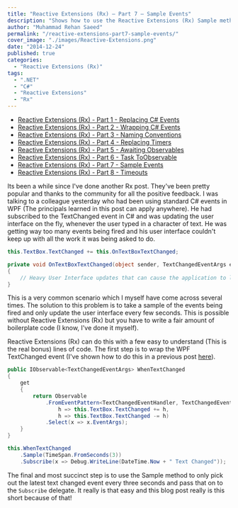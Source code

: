 ```yaml
---
title: "Reactive Extensions (Rx) – Part 7 – Sample Events"
description: "Shows how to use the Reactive Extensions (Rx) Sample method to reduce the number of subscribed events by taking a sample from them over a given time period."
author: "Muhammad Rehan Saeed"
permalink: "/reactive-extensions-part7-sample-events/"
cover_image: "./images/Reactive-Extensions.png"
date: "2014-12-24"
published: true
categories:
  - "Reactive Extensions (Rx)"
tags:
  - ".NET"
  - "C#"
  - "Reactive Extensions"
  - "Rx"
---
```


- [Reactive Extensions (Rx) - Part 1 - Replacing C# Events](http://rehansaeed.com/reactive-extensions-part1-replacing-events/)
- [Reactive Extensions (Rx) - Part 2 - Wrapping C# Events](http://rehansaeed.com/reactive-extensions-part2-wrapping-events/)
- [Reactive Extensions (Rx) - Part 3 - Naming Conventions](http://rehansaeed.com/reactive-extensions-part3-naming-conventions/)
- [Reactive Extensions (Rx) - Part 4 - Replacing Timers](http://rehansaeed.com/reactive-extensions-part4-replacing-timers/)
- [Reactive Extensions (Rx) - Part 5 - Awaiting Observables](http://rehansaeed.com/reactive-extensions-part4-awaiting-observables/)
- [Reactive Extensions (Rx) - Part 6 - Task ToObservable](http://rehansaeed.com/reactive-extensions-part6-task-toobservable/)
- [Reactive Extensions (Rx) - Part 7 - Sample Events](http://rehansaeed.com/reactive-extensions-part7-sample-events/)
- [Reactive Extensions (Rx) - Part 8 - Timeouts](http://rehansaeed.com/reactive-extensions-rx-part-8-timeouts/)

Its been a while since I've done another Rx post. They've been pretty popular and thanks to the community for all the positive feedback. I was talking to a colleague yesterday who had been using standard C# events in WPF (The principals learned in this post can apply anywhere). He had subscribed to the TextChanged event in C# and was updating the user interface on the fly, whenever the user typed in a character of text. He was getting way too many events being fired and his user interface couldn't keep up with all the work it was being asked to do.

```cs
this.TextBox.TextChanged += this.OnTextBoxTextChanged;

private void OnTextBoxTextChanged(object sender, TextChangedEventArgs e)
{
    // Heavy User Interface updates that can cause the application to lock up.
}
```

This is a very common scenario which I myself have come across several times. The solution to this problem is to take a sample of the events being fired and only update the user interface every few seconds. This is possible without Reactive Extensions (Rx) but you have to write a fair amount of boilerplate code (I know, I've done it myself).

Reactive Extensions (Rx) can do this with a few easy to understand (This is the real bonus) lines of code. The first step is to wrap the WPF TextChanged event (I've shown how to do this in a previous post [here](http://rehansaeed.com/reactive-extensions-part2-wrapping-events/)).

```cs
public IObservable<TextChangedEventArgs> WhenTextChanged
{
    get
    {
        return Observable
            .FromEventPattern<TextChangedEventHandler, TextChangedEventArgs>(
                h => this.TextBox.TextChanged += h,
                h => this.TextBox.TextChanged -= h)
            .Select(x => x.EventArgs);
    }
}

this.WhenTextChanged
    .Sample(TimeSpan.FromSeconds(3))
    .Subscribe(x => Debug.WriteLine(DateTime.Now + " Text Changed"));
```

The final and most succinct step is to use the Sample method to only pick out the latest text changed event every three seconds and pass that on to the `Subscribe` delegate. It really is that easy and this blog post really is this short because of that!
